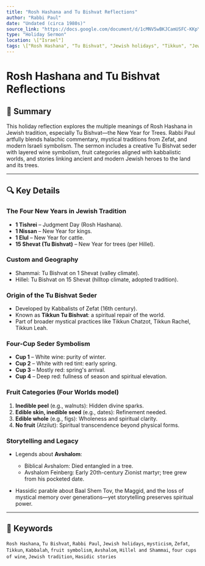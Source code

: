 ```yaml
---
title: "Rosh Hashana and Tu Bishvat Reflections"
author: "Rabbi Paul"
date: "Undated (circa 1980s)"
source_link: "https://docs.google.com/document/d/1cMNV5wBKJCamUSFC-KKpYw0qKBcF0kHr/edit?usp=share_link&ouid=116172739222740275984&rtpof=true&sd=true"
type: "Holiday Sermon"
location: \["Israel"]
tags: \["Rosh Hashana", "Tu Bishvat", "Jewish holidays", "Tikkun", "Jewish mysticism", "Kabbalah", "Zefat", "Avshalom"]
---
```


# Rosh Hashana and Tu Bishvat Reflections

## 📝 Summary

This holiday reflection explores the multiple meanings of Rosh Hashana in Jewish tradition, especially Tu Bishvat—the New Year for Trees. Rabbi Paul artfully blends halachic commentary, mystical traditions from Zefat, and modern Israeli symbolism. The sermon includes a creative Tu Bishvat seder with layered wine symbolism, fruit categories aligned with kabbalistic worlds, and stories linking ancient and modern Jewish heroes to the land and its trees.

---

## 🔍 Key Details

### The Four New Years in Jewish Tradition

* **1 Tishrei** – Judgment Day (Rosh Hashana).
* **1 Nissan** – New Year for kings.
* **1 Elul** – New Year for cattle.
* **15 Shevat (Tu Bishvat)** – New Year for trees (per Hillel).

### Custom and Geography

* Shammai: Tu Bishvat on 1 Shevat (valley climate).
* Hillel: Tu Bishvat on 15 Shevat (hilltop climate, adopted tradition).

### Origin of the Tu Bishvat Seder

* Developed by Kabbalists of Zefat (16th century).
* Known as **Tikkun Tu Bishvat**: a spiritual repair of the world.
* Part of broader mystical practices like Tikkun Chatzot, Tikkun Rachel, Tikkun Leah.

### Four-Cup Seder Symbolism

* **Cup 1** – White wine: purity of winter.
* **Cup 2** – White with red tint: early spring.
* **Cup 3** – Mostly red: spring's arrival.
* **Cup 4** – Deep red: fullness of season and spiritual elevation.

### Fruit Categories (Four Worlds model)

1. **Inedible peel** (e.g., walnuts): Hidden divine sparks.
2. **Edible skin, inedible seed** (e.g., dates): Refinement needed.
3. **Edible whole** (e.g., figs): Wholeness and spiritual clarity.
4. **No fruit** (Atzilut): Spiritual transcendence beyond physical forms.

### Storytelling and Legacy

* Legends about **Avshalom**:

  * Biblical Avshalom: Died entangled in a tree.
  * Avshalom Feinberg: Early 20th-century Zionist martyr; tree grew from his pocketed date.
* Hassidic parable about Baal Shem Tov, the Maggid, and the loss of mystical memory over generations—yet storytelling preserves spiritual power.

---

## 🧠 Keywords

`Rosh Hashana`, `Tu Bishvat`, `Rabbi Paul`, `Jewish holidays`, `mysticism`, `Zefat`, `Tikkun`, `Kabbalah`, `fruit symbolism`, `Avshalom`, `Hillel and Shammai`, `four cups of wine`, `Jewish tradition`, `Hasidic stories`
